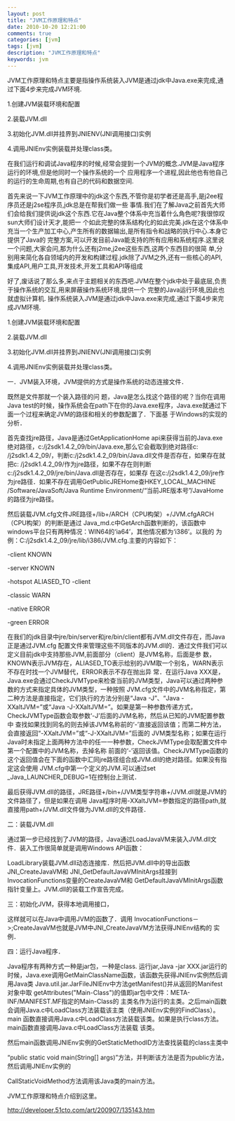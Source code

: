 ```yaml
---
layout: post
title: "JVM工作原理和特点"
date: 2010-10-20 12:21:00 
comments: true
categories: [jvm]
tags: [jvm]
description: "JVM工作原理和特点"
keywords: jvm
---
```



 
  JVM工作原理和特点主要是指操作系统装入JVM是通过jdk中Java.exe来完成,通过下面4步来完成JVM环境.
 
 
  1.创建JVM装载环境和配置
 
 
  2.装载JVM.dll
 
 
  3.初始化JVM.dll并挂界到JNIENV(JNI调用接口)实例
 
 
  4.调用JNIEnv实例装载并处理class类。
 
 
  在我们运行和调试Java程序的时候,经常会提到一个JVM的概念.JVM是Java程序运行的环境,但是他同时一个操作系统的一个
应用程序一个进程,因此他也有他自己的运行的生命周期,也有自己的代码和数据空间.
 
 
  首先来说一下JVM工作原理中的jdk这个东西,不管你是初学者还是高手,是j2ee程序员还是j2se程序员,jdk总是在帮我们做一些
事情.我们在了解Java之前首先大师们会给我们提供说jdk这个东西.它在Java整个体系中充当着什么角色呢?我很惊叹sun大师们设计天才,能把一
个如此完整的体系结构化的如此完美.jdk在这个体系中充当一个生产加工中心,产生所有的数据输出,是所有指令和战略的执行中心.本身它提供了Java的
完整方案,可以开发目前Java能支持的所有应用和系统程序.这里说一个问题,大家会问,那为什么还有j2me,j2ee这些东西,这两个东西目的很简
单,分别用来简化各自领域内的开发和构建过程.jdk除了JVM之外,还有一些核心的API,集成API,用户工具,开发技术,开发工具和API等组成
 
 
  好了,废话说了那么多,来点于主题相关的东西吧.JVM在整个jdk中处于最底层,负责于操作系统的交互,用来屏蔽操作系统环境,提供一个
完整的Java运行环境,因此也就虚拟计算机. 操作系统装入JVM是通过jdk中Java.exe来完成,通过下面4步来完成JVM环境.
 
 
  1.创建JVM装载环境和配置
 
 
  2.装载JVM.dll
 
 
  3.初始化JVM.dll并挂界到JNIENV(JNI调用接口)实例
 
 
  4.调用JNIEnv实例装载并处理class类。
 
 
  
   一．JVM装入环境，JVM提供的方式是操作系统的动态连接文件．
  
  既然是文件那就一个装入路径的问
题，Java是怎么找这个路径的呢？当你在调用Java 
test的时候，操作系统会在path下在你的Java.exe程序，Java.exe就通过下面一个过程来确定JVM的路径和相关的参数配置了．下面基
于Windows的实现的分析．
 
 
  首先查找jre路径，Java是通过GetApplicationHome 
api来获得当前的Java.exe绝对路径，c:/j2sdk1.4.2_09/bin/Java.exe,那么它会截取到绝对路径c:
/j2sdk1.4.2_09/，判断c:/j2sdk1.4.2_09/bin/Java.dll文件是否存在，如果存在就把c:
/j2sdk1.4.2_09/作为jre路径，如果不存在则判断c:/j2sdk1.4.2_09/jre/bin/Java.dll是否存在，如果存
在这c:/j2sdk1.4.2_09/jre作为jre路径．如果不存在调用GetPublicJREHome查HKEY_LOCAL_MACHINE
/Software/JavaSoft/Java Runtime 
Environment/“当前JRE版本号”/JavaHome的路径为jre路径。
 
 
  然后装载JVM.cfg文件JRE路径+/lib+/ARCH（CPU构架）+/JVM.cfgARCH（CPU构架）的判断是通过
Java_md.c中GetArch函数判断的，该函数中windows平台只有两种情况：WIN64的‘ia64’，其他情况都为‘i386’。以我的
为例：C:/j2sdk1.4.2_09/jre/lib/i386/JVM.cfg.主要的内容如下：
 
 -client KNOWN   


-server KNOWN   

-hotspot ALIASED_TO -client   

-classic WARN   

-native ERROR   

-green ERROR  



 
  在我们的jdk目录中jre/bin/server和jre/bin/client都有JVM.dll文件存在，而Java正是通过JVM.cfg
配置文件来管理这些不同版本的JVM.dll的．通过文件我们可以定义目前jdk中支持那些JVM,前面部分（client）是JVM名称，后面是参
数，KNOWN表示JVM存在，ALIASED_TO表示给别的JVM取一个别名，WARN表示不存在时找一个JVM替代，ERROR表示不存在抛出异
常．在运行Java 
XXX是，Java.exe会通过CheckJVMType来检查当前的JVM类型，Java可以通过两种参数的方式来指定具体的JVM类型，一种按照
JVM.cfg文件中的JVM名称指定，第二种方法是直接指定，它们执行的方法分别是“Java -J”、“Java 
-XXaltJVM=”或“Java 
-J-XXaltJVM=”。如果是第一种参数传递方式，CheckJVMType函数会取参数‘-J’后面的JVM名称，然后从已知的JVM配置参数中
查找如果找到同名的则去掉该JVM名称前的‘-’直接返回该值；而第二种方法，会直接返回“-XXaltJVM=”或“-J-XXaltJVM=”后面的
JVM类型名称；如果在运行Java时未指定上面两种方法中的任一一种参数，CheckJVMType会取配置文件中第一个配置中的JVM名称，去掉名称
前面的‘-’返回该值。CheckJVMType函数的这个返回值会在下面的函数中汇同jre路径组合成JVM.dll的绝对路径。如果没有指定这会使用
JVM.cfg中第一个定义的JVM.可以通过set _Java_LAUNCHER_DEBUG=1在控制台上测试．
 
 
  最后获得JVM.dll的路径，JRE路径+/bin+/JVM类型字符串+/JVM.dll就是JVM的文件路径了，但是如果在调用
Java程序时用-XXaltJVM=参数指定的路径path,就直接用path+/JVM.dll文件做为JVM.dll的文件路径．
 
 
  
   二：装载JVM.dll
  
 
 
  通过第一步已经找到了JVM的路径，Java通过LoadJavaVM来装入JVM.dll文件．装入工作很简单就是调用Windows 
API函数：
 
 
  LoadLibrary装载JVM.dll动态连接库．然后把JVM.dll中的导出函数JNI_CreateJavaVM和
JNI_GetDefaultJavaVMInitArgs挂接到InvocationFunctions变量的CreateJavaVM和
GetDefaultJavaVMInitArgs函数指针变量上。JVM.dll的装载工作宣告完成。
 
 
  
   三：初始化JVM，获得本地调用接口，
  
  这样就可以在Java中调用JVM的函数了．调用
InvocationFunctions－>;CreateJavaVM也就是JVM中JNI_CreateJavaVM方法获得JNIEnv结构的
实例．
 
 
  
   四：运行Java程序．
  
 
 
  Java程序有两种方式一种是jar包，一种是class. 运行jar,Java -jar 
XXX.jar运行的时候，Java.exe调用GetMainClassName函数，该函数先获得JNIEnv实例然后调用Java类
Java.util.jar.JarFileJNIEnv中方法getManifest()并从返回的Manifest对象中取
getAttributes("Main-Class")的值即jar包中文件：META-INF/MANIFEST.MF指定的Main-Class的
主类名作为运行的主类。之后main函数会调用Java.c中LoadClass方法装载该主类（使用JNIEnv实例的FindClass）。main
函数直接调用Java.c中LoadClass方法装载该类。如果是执行class方法。main函数直接调用Java.c中LoadClass方法装载
该类。
 
 
  然后main函数调用JNIEnv实例的GetStaticMethodID方法查找装载的class主类中
 
 
  “public static void main(String[] 
args)”方法，并判断该方法是否为public方法，然后调用JNIEnv实例的
 
 
  CallStaticVoidMethod方法调用该Java类的main方法。
 
 
  JVM工作原理和特点介绍到这里。
 
 
 
 
  http://developer.51cto.com/art/200907/135143.htm
 


